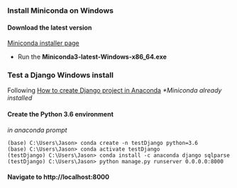 ### Install Miniconda on Windows
#### Download the latest version
[Miniconda installer page](https://docs.conda.io/en/latest/miniconda.html)
* Run the **Miniconda3-latest-Windows-x86_64.exe**

### Test a Django Windows install
Following [How to create Django project in Anaconda](https://www.bestofpython.com/django/how-to-create-django-project-in-anaconda/)
*\*Miniconda already installed*

#### Create the Python 3.6 environment
*in anaconda prompt*
```console
(base) C:\Users\Jason> conda create -n testDjango python=3.6
(base) C:\Users\Jason> conda activate testDjango
(testDjango) C:\Users\Jason> conda install -c anaconda django sqlparse
(testDjango) C:\Users\Jason> python manage.py runserver 0.0.0.0:8000
```

#### Navigate to http://localhost:8000
<!--stackedit_data:
eyJoaXN0b3J5IjpbLTQwOTc1MjMxNSwtMTAzNDI4NjUyNiwtOT
cwNjM3MzUwXX0=
-->